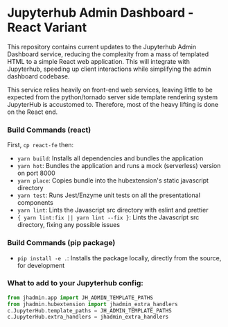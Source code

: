 # Jupyterhub Admin Dashboard - React Variant  
This repository contains current updates to the Jupyterhub Admin Dashboard service, 
reducing the complexity from a mass of templated HTML to a simple React web application.
This will integrate with Jupyterhub, speeding up client interactions while simplifying the 
admin dashboard codebase.  

This service relies heavily on front-end web services, leaving little to be expected from the python/tornado server 
side template rendering system JupyterHub is accustomed to. Therefore, most of the heavy lifting is done on the React end.

### Build Commands (react)   
First, `cp react-fe` then:  
- `yarn build`: Installs all dependencies and bundles the application  
- `yarn hot`: Bundles the application and runs a mock (serverless) version on port 8000  
- `yarn place`: Copies bundle into the hubextension's static javascript directory
- `yarn test`: Runs Jest/Enzyme unit tests on all the presentational components
- `yarn lint`: Lints the Javascript src directory with eslint and prettier
- `{ yarn lint:fix || yarn lint --fix }`: Lints the Javascript src directory, fixing any possible issues

### Build Commands (pip package)  
- `pip install -e .`: Installs the package locally, directly from the source, for development  

### What to add to your Jupyterhub config:  
```python
from jhadmin.app import JH_ADMIN_TEMPLATE_PATHS
from jhadmin.hubextension import jhadmin_extra_handlers
c.JupyterHub.template_paths = JH_ADMIN_TEMPLATE_PATHS
c.JupyterHub.extra_handlers = jhadmin_extra_handlers
```
